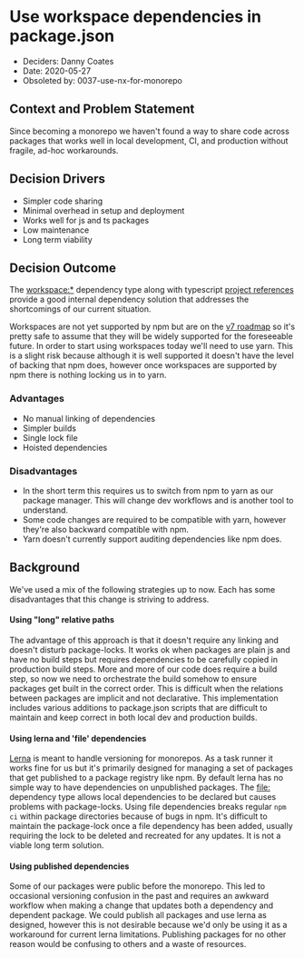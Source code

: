 # Use workspace dependencies in package.json

- Deciders: Danny Coates
- Date: 2020-05-27
- Obsoleted by: 0037-use-nx-for-monorepo

## Context and Problem Statement

Since becoming a monorepo we haven't found a way to share code across packages that works well in local development, CI, and production without fragile, ad-hoc workarounds.

## Decision Drivers

- Simpler code sharing
- Minimal overhead in setup and deployment
- Works well for js and ts packages
- Low maintenance
- Long term viability

## Decision Outcome

The [workspace:\*](https://yarnpkg.com/features/workspaces) dependency type along with typescript [project references](https://www.typescriptlang.org/docs/handbook/project-references.html) provide a good internal dependency solution that addresses the shortcomings of our current situation.

Workspaces are not yet supported by npm but are on the [v7 roadmap](https://blog.npmjs.org/post/617484925547986944/npm-v7-series-introduction) so it's pretty safe to assume that they will be widely supported for the foreseeable future. In order to start using workspaces today we'll need to use yarn. This is a slight risk because although it is well supported it doesn't have the level of backing that npm does, however once workspaces are supported by npm there is nothing locking us in to yarn.

### Advantages

- No manual linking of dependencies
- Simpler builds
- Single lock file
- Hoisted dependencies

### Disadvantages

- In the short term this requires us to switch from npm to yarn as our package manager. This will change dev workflows and is another tool to understand.
- Some code changes are required to be compatible with yarn, however they're also backward compatible with npm.
- Yarn doesn't currently support auditing dependencies like npm does.

## Background

We've used a mix of the following strategies up to now. Each has some disadvantages that this change is striving to address.

#### Using "long" relative paths

The advantage of this approach is that it doesn't require any linking and doesn't disturb package-locks. It works ok when packages are plain js and have no build steps but requires dependencies to be carefully copied in production build steps. More and more of our code does require a build step, so now we need to orchestrate the build somehow to ensure packages get built in the correct order. This is difficult when the relations between packages are implicit and not declarative. This implementation includes various additions to package.json scripts that are difficult to maintain and keep correct in both local dev and production builds.

#### Using lerna and 'file' dependencies

[Lerna](https://github.com/lerna/lerna) is meant to handle versioning for monorepos. As a task runner it works fine for us but it's primarily designed for managing a set of packages that get published to a package registry like npm. By default lerna has no simple way to have dependencies on unpublished packages. The [file:](https://docs.npmjs.com/configuring-npm/package-json.html#local-paths) dependency type allows local dependencies to be declared but causes problems with package-locks. Using file dependencies breaks regular `npm ci` within package directories because of bugs in npm. It's difficult to maintain the package-lock once a file dependency has been added, usually requiring the lock to be deleted and recreated for any updates. It is not a viable long term solution.

#### Using published dependencies

Some of our packages were public before the monorepo. This led to occasional versioning confusion in the past and requires an awkward workflow when making a change that updates both a dependency and dependent package. We could publish all packages and use lerna as designed, however this is not desirable because we'd only be using it as a workaround for current lerna limitations. Publishing packages for no other reason would be confusing to others and a waste of resources.

